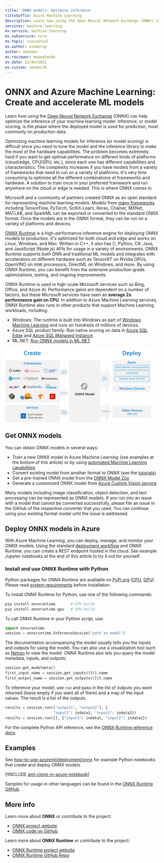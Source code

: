 ```yaml
---
title: 'ONNX models: Optimize inference'
titleSuffix: Azure Machine Learning
description: Learn how using the Open Neural Network Exchange (ONNX) can help optimize the inference of your machine learning model.
services: machine-learning
ms.service: machine-learning
ms.subservice: core
ms.topic: conceptual
ms.author: osomorog
author: abeomor
ms.reviewer: mopeakande
ms.date: 11/04/2022
ms.custom: seodec18
---
```


# ONNX and Azure Machine Learning: Create and accelerate ML models

Learn how using the [Open Neural Network Exchange](https://onnx.ai) (ONNX) can help optimize the inference of your machine learning model. Inference, or model scoring, is the phase where the deployed model is used for prediction, most commonly on production data. 

Optimizing machine learning models for inference (or model scoring) is difficult since you need to tune the model and the inference library to make the most of the hardware capabilities. The problem becomes extremely hard if you want to get optimal performance on different kinds of platforms (cloud/edge, CPU/GPU, etc.), since each one has different capabilities and characteristics. The complexity increases if you have models from a variety of frameworks that need to run on a variety of platforms. It's very time consuming to optimize all the different combinations of frameworks and hardware. A solution to train once in your preferred framework and run anywhere on the cloud or edge is needed. This is where ONNX comes in.

Microsoft and a community of partners created ONNX as an open standard for representing machine learning models. Models from [many frameworks](https://onnx.ai/supported-tools) including TensorFlow, PyTorch, SciKit-Learn, Keras, Chainer, MXNet, MATLAB, and SparkML can be exported or converted to the standard ONNX format. Once the models are in the ONNX format, they can be run on a variety of platforms and devices.

[ONNX Runtime](https://onnxruntime.ai) is a high-performance inference engine for deploying ONNX models to production. It's optimized for both cloud and edge and works on Linux, Windows, and Mac. Written in C++, it also has C, Python, C#, Java, and JavaScript (Node.js) APIs for usage in a variety of environments. ONNX Runtime supports both DNN and traditional ML models and integrates with accelerators on different hardware such as TensorRT on NVidia GPUs, OpenVINO on Intel processors, DirectML on Windows, and more. By using ONNX Runtime, you can benefit from the extensive production-grade optimizations, testing, and ongoing improvements.

ONNX Runtime is used in high-scale Microsoft services such as Bing, Office, and Azure AI. Performance gains are dependent on a number of factors, but these Microsoft services have seen an __average 2x performance gain on CPU__. In addition to Azure Machine Learning services, ONNX Runtime also runs in other products that support Machine Learning workloads, including:
+ Windows: The runtime is built into Windows as part of [Windows Machine Learning](/windows/ai/windows-ml/) and runs on hundreds of millions of devices. 
+ Azure SQL product family: Run native scoring on data in [Azure SQL Edge](../azure-sql-edge/onnx-overview.md) and [Azure SQL Managed Instance](/azure/azure-sql/managed-instance/machine-learning-services-overview).
+ ML.NET: [Run ONNX models in ML.NET](/dotnet/machine-learning/tutorials/object-detection-onnx).


[![ONNX flow diagram showing training, converters, and deployment](./media/concept-onnx/onnx.png)](././media/concept-onnx/onnx.png#lightbox)

## Get ONNX models

You can obtain ONNX models in several ways:
+ Train a new ONNX model in Azure Machine Learning (see examples at the bottom of this article) or by using [automated Machine Learning capabilities](concept-automated-ml.md#automl--onnx)
+ Convert existing model from another format to ONNX (see the [tutorials](https://github.com/onnx/tutorials)) 
+ Get a pre-trained ONNX model from the [ONNX Model Zoo](https://github.com/onnx/models)
+ Generate a customized ONNX model from [Azure Custom Vision service](../ai-services/custom-vision-service/index.yml) 

Many models including image classification, object detection, and text processing can be represented as ONNX models. If you run into an issue with a model that cannot be converted successfully, please file an issue in the GitHub of the respective converter that you used. You can continue using your existing format model until the issue is addressed.

## Deploy ONNX models in Azure

With Azure Machine Learning, you can deploy, manage, and monitor your ONNX models. Using the standard [deployment workflow](concept-model-management-and-deployment.md) and ONNX Runtime, you can create a REST endpoint hosted in the cloud. See example Jupyter notebooks at the end of this article to try it out for yourself. 

### Install and use ONNX Runtime with Python

Python packages for ONNX Runtime are available on [PyPi.org](https://pypi.org) ([CPU](https://pypi.org/project/onnxruntime), [GPU](https://pypi.org/project/onnxruntime-gpu)). Please read [system requirements](https://github.com/Microsoft/onnxruntime#system-requirements) before installation.	

 To install ONNX Runtime for Python, use one of the following commands:	
```python	
pip install onnxruntime	      # CPU build
pip install onnxruntime-gpu   # GPU build
```

To call ONNX Runtime in your Python script, use:	
```python
import onnxruntime
session = onnxruntime.InferenceSession("path to model")
```

The documentation accompanying the model usually tells you the inputs and outputs for using the model. You can also use a visualization tool such as [Netron](https://github.com/lutzroeder/Netron) to view the model. ONNX Runtime also lets you query the model metadata, inputs, and outputs:	
```python
session.get_modelmeta()
first_input_name = session.get_inputs()[0].name
first_output_name = session.get_outputs()[0].name
```

To inference your model, use `run` and pass in the list of outputs you want returned (leave empty if you want all of them) and a map of the input values. The result is a list of the outputs.	
```python
results = session.run(["output1", "output2"], {
                      "input1": indata1, "input2": indata2})
results = session.run([], {"input1": indata1, "input2": indata2})
```

For the complete Python API reference, see the [ONNX Runtime reference docs](https://onnxruntime.ai/docs/api/python/api_summary.html).	

## Examples
See [how-to-use-azureml/deployment/onnx](https://github.com/Azure/MachineLearningNotebooks/blob/master/how-to-use-azureml/deployment/onnx) for example Python notebooks that create and deploy ONNX models.

[!INCLUDE [aml-clone-in-azure-notebook](../../includes/aml-clone-for-examples.md)]

Samples for usage in other languages can be found in the [ONNX Runtime GitHub](https://github.com/microsoft/onnxruntime/tree/master/samples).

## More info

Learn more about **ONNX** or contribute to the project:
+ [ONNX project website](https://onnx.ai)
+ [ONNX code on GitHub](https://github.com/onnx/onnx)

Learn more about **ONNX Runtime** or contribute to the project:
+ [ONNX Runtime project website](https://onnxruntime.ai)
+ [ONNX Runtime GitHub Repo](https://github.com/Microsoft/onnxruntime)
